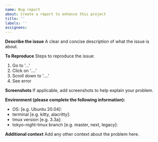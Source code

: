 ```yaml
---
name: Bug report
about: Create a report to enhance this project
title: ''
labels: ''
assignees:
---
```


**Describe the issue**
A clear and concise description of what the issue is about.

**To Reproduce**
Steps to reproduce the issue:
1. Go to '...'
2. Click on '....'
3. Scroll down to '....'
4. See error

**Screenshots**
If applicable, add screenshots to help explain your problem.

**Environment (please complete the following information):**
- OS: [e.g. Ubuntu 20.04]: 
- terminal [e.g. kitty, alacritty]: 
- tmux version [e.g. 3.3a]: 
- tokyo-night-tmux branch [e.g. master, next, legacy]: 

**Additional context**
Add any other context about the problem here.
